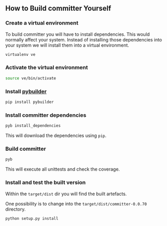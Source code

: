## How to Build committer Yourself

### Create a virtual environment

To build committer you will have to install dependencies.
This would normally affect your system.
Instead of installing those dependencies into your system we will install them into a virtual environment.

```bash
virtualenv ve
```

### Activate the virtual environment

```bash
source ve/bin/activate
```

### Install [pybuilder](http://pybuilder.github.com/)

```bash
pip install pybuilder
```

### Install committer dependencies

```bash
pyb install_dependencies
```

This will download the dependencies using `pip`.

### Build committer

```bash
pyb
```

This will execute all unittests and check the coverage.

### Install and test the built version

Within the `target/dist` dir you will find the built artefacts.

One possibility is to change into the `target/dist/committer-0.0.70` directory.

```bash
python setup.py install
```

